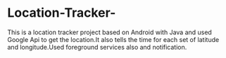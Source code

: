 # Location-Tracker-
This is a location tracker project based on Android with Java and used Google Api to get the location.It also tells the time for each set of latitude and longitude.Used foreground services also and notification. 
